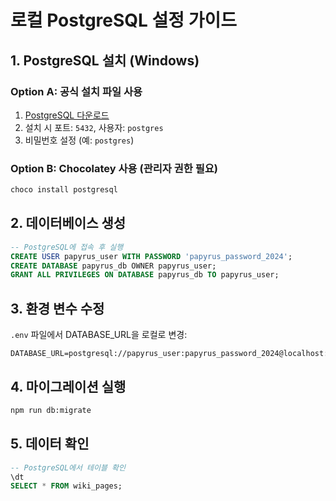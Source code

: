 # 로컬 PostgreSQL 설정 가이드

## 1. PostgreSQL 설치 (Windows)

### Option A: 공식 설치 파일 사용

1. [PostgreSQL 다운로드](https://www.postgresql.org/download/windows/)
2. 설치 시 포트: `5432`, 사용자: `postgres`
3. 비밀번호 설정 (예: `postgres`)

### Option B: Chocolatey 사용 (관리자 권한 필요)

```powershell
choco install postgresql
```

## 2. 데이터베이스 생성

```sql
-- PostgreSQL에 접속 후 실행
CREATE USER papyrus_user WITH PASSWORD 'papyrus_password_2024';
CREATE DATABASE papyrus_db OWNER papyrus_user;
GRANT ALL PRIVILEGES ON DATABASE papyrus_db TO papyrus_user;
```

## 3. 환경 변수 수정

`.env` 파일에서 DATABASE_URL을 로컬로 변경:

```
DATABASE_URL=postgresql://papyrus_user:papyrus_password_2024@localhost:5432/papyrus_db
```

## 4. 마이그레이션 실행

```bash
npm run db:migrate
```

## 5. 데이터 확인

```sql
-- PostgreSQL에서 테이블 확인
\dt
SELECT * FROM wiki_pages;
```
